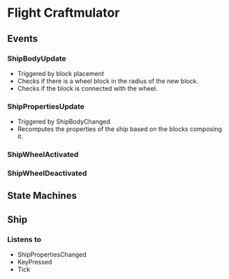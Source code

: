 # Flight Craftmulator

## Events

### ShipBodyUpdate

* Triggered by block placement
* Checks if there is a wheel block in the radius of the new block.
* Checks if the block is connected with the wheel.

### ShipPropertiesUpdate

* Triggered by ShipBodyChanged
* Recomputes the properties of the ship based on the blocks composing it.

### ShipWheelActivated



### ShipWheelDeactivated



## State Machines



## Ship



### Listens to

* ShipPropertiesChanged
* KeyPressed
* Tick